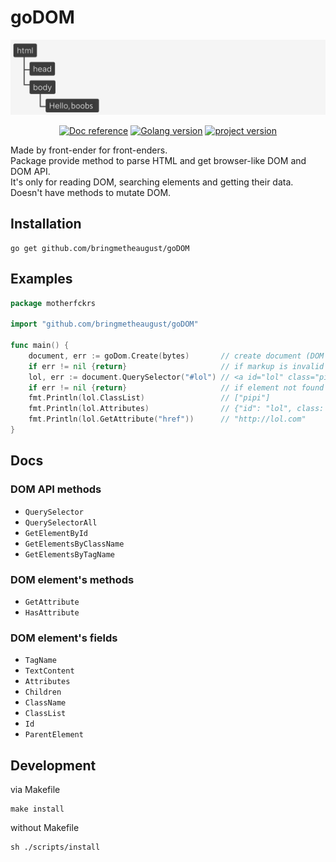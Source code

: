 # goDOM

<p align="center">
  <a href="https://tailwindcss.com" target="_blank">
    <picture>
      <img alt="goDOM logo" src="./logo.png" width="550" height="120" style="max-width: 100%;">
    </picture>
  </a>
</p>
<p align="center">
    <a href="https://pkg.go.dev/github.com/bringmetheaugust/goDOM"><img src="https://pkg.go.dev/badge/github.com/stretchr/testify" alt="Doc reference"></a>
    <a href="https://lh3.googleusercontent.com/proxy/w2a-pc4X9z2kuDWoXKnSF8pY6ngZvjVuZOAXMz3ZR8NwaUj9a-KsJnpcjtUSRO9QtFV6vMb3YoHWWv6k43Cb6bHOJEka19uE54GWtVx7Lru8gi10I_968eA2thkA0dL1O-zA8WT24cI"><img src="https://img.shields.io/badge/go%20version-1.21.5-61CFDD.svg?style=flat-square" alt="Golang version"></a>
    <a href="https://cs4.pikabu.ru/post_img/big/2014/12/15/4/1418619408_1209550583.jpg"><img src="https://img.shields.io/badge/version-1.2.3-blue" alt="project version"></a>
</p>

Made by front-ender for front-enders.   
Package provide method to parse HTML and get browser-like DOM and DOM API.  
It's only for reading DOM, searching elements and getting their data.
Doesn't have methods to mutate DOM.

## Installation

    go get github.com/bringmetheaugust/goDOM

## Examples

```go
package motherfckrs

import "github.com/bringmetheaugust/goDOM"

func main() {
    document, err := goDom.Create(bytes)       // create document (DOM with API, like in browser)
    if err != nil {return}                     // if markup is invalid
    lol, err := document.QuerySelector("#lol") // <a id="lol" class="pipi" href="http://lol.com">
    if err != nil {return}                     // if element not found
    fmt.Println(lol.ClassList)                 // ["pipi"]
    fmt.Println(lol.Attributes)                // {"id": "lol", class: "pipi", "href": "http://lol.com"}
    fmt.Println(lol.GetAttribute("href"))      // "http://lol.com"
}
```

## Docs

### DOM API methods

* `QuerySelector`
* `QuerySelectorAll`
* `GetElementById`
* `GetElementsByClassName`
* `GetElementsByTagName`

### DOM element's methods

* `GetAttribute`
* `HasAttribute`

### DOM element's fields

* `TagName`
* `TextContent`
* `Attributes`
* `Children`
* `ClassName`
* `ClassList`
* `Id`
* `ParentElement`

## Development

via Makefile

    make install

without Makefile

    sh ./scripts/install
